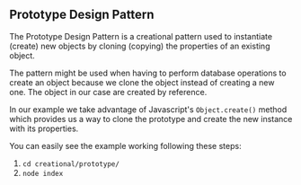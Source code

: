 ## Prototype Design Pattern

The Prototype Design Pattern is a creational pattern used to instantiate (create) new objects by cloning (copying) the properties of an existing object.

The pattern might be used when having to perform database operations to create an object because we clone the object instead of creating a new one. The object in our case are created by reference. 

In our example we take advantage of Javascript's `Object.create()` method which provides us a way to clone the prototype and create the new instance with its properties.

You can easily see the example working following these steps: 
1. `cd creational/prototype/`
2. `node index`